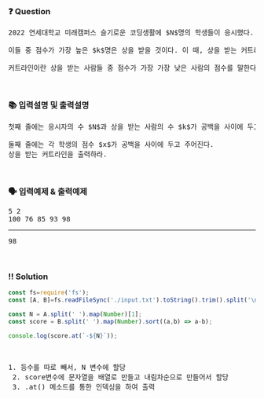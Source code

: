  ### ❓ Question

 <pre>2022 연세대학교 미래캠퍼스 슬기로운 코딩생활에 $N$명의 학생들이 응시했다.

이들 중 점수가 가장 높은 $k$명은 상을 받을 것이다. 이 때, 상을 받는 커트라인이 몇 점인지 구하라.

커트라인이란 상을 받는 사람들 중 점수가 가장 가장 낮은 사람의 점수를 말한다.</pre>
 
<br>

### 📚 입력설명 및 출력설명

<pre>
첫째 줄에는 응시자의 수 $N$과 상을 받는 사람의 수 $k$가 공백을 사이에 두고 주어진다.

둘째 줄에는 각 학생의 점수 $x$가 공백을 사이에 두고 주어진다.<br>상을 받는 커트라인을 출력하라.</pre>

<br>

### 🗣 입력예제 & 출력예제

<pre>5 2
100 76 85 93 98
<hr>98</pre>



 <br>

 ### ‼️ Solution

 ```javascript
const fs=require('fs');
const [A, B]=fs.readFileSync('./input.txt').toString().trim().split('\n');

const N = A.split(' ').map(Number)[1];
const score = B.split(' ').map(Number).sort((a,b) => a-b);

console.log(score.at(`-${N}`));
 ```
<br>



 <pre>1. 등수를 따로 빼서, N 변수에 할당 
 2. score변수에 문자열을 배열로 만들고 내림차순으로 만들어서 할당
 3. .at() 메소드를 통한 인덱싱을 하여 출력</pre>

